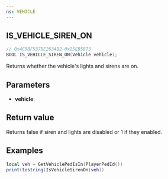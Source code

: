 ```yaml
---
ns: VEHICLE
---
```

## IS_VEHICLE_SIREN_ON

```c
// 0x4C9BF537BE2634B2 0x25EB5873
BOOL IS_VEHICLE_SIREN_ON(Vehicle vehicle);
```
Returns whether the vehicle's lights and sirens are on.

## Parameters
* **vehicle**: 

## Return value
Returns false if siren and lights are disabled or 1 if they enabled.

## Examples
```lua
local veh = GetVehiclePedIsIn(PlayerPedId())
print(tostring(IsVehicleSirenOn(veh))
```


